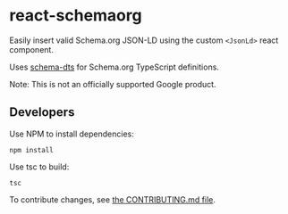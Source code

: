 # react-schemaorg

Easily insert valid Schema.org JSON-LD using the custom `<JsonLd>` react
component.

Uses [schema-dts](https://github.com/google/schema-dts) for Schema.org
TypeScript definitions.

Note: This is not an officially supported Google product.

## Developers

Use NPM to install dependencies:

    npm install

Use tsc to build:

    tsc

To contribute changes, see [the CONTRIBUTING.md file](./CONTRIBUTING.md).
